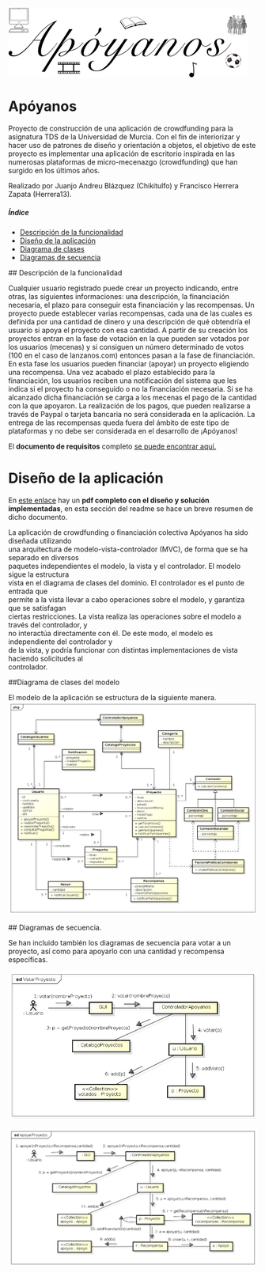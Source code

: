 ![Apóyanos Logo](https://raw.githubusercontent.com/chikitulfo/apoyanos-tds/master/src/main/java/recursos/apoyanos.png)

# Apóyanos

Proyecto de construcción de una aplicación de crowdfunding para la asignatura TDS de la Universidad de Murcia. Con el fin de interiorizar y hacer uso de patrones de diseño y orientación a objetos, el objetivo de este proyecto es implementar una aplicación de escritorio inspirada en las numerosas plataformas de micro-mecenazgo (crowdfunding) que han surgido en los últimos años.

Realizado por Juanjo Andreu Blázquez (Chikitulfo) y Francisco Herrera Zapata (Herrera13).

##### Índice
  - [Descripción de la funcionalidad](#funcionalidad)  
  - [Diseño de la aplicación](#diseno)  
  - [Diagrama de clases](#clases)  
  - [Diagramas de secuencia](#secuencia)  

 

<a name="funcionalidad"/>
## Descripción de la funcionalidad

Cualquier usuario registrado puede crear un proyecto indicando, entre otras, las siguientes informaciones: una
descripción, la financiación necesaria, el plazo para conseguir esta financiación y las recompensas. Un proyecto
puede establecer varias recompensas, cada una de las cuales es definida por una cantidad de dinero y una
descripción de qué obtendría el usuario si apoya el proyecto con esa cantidad. A partir de su creación los
proyectos entran en la fase de votación en la que pueden ser votados por los usuarios (mecenas) y si consiguen
un número determinado de votos (100 en el caso de lanzanos.com) entonces pasan a la fase de financiación. En
esta fase los usuarios pueden financiar (apoyar) un proyecto eligiendo una recompensa. Una vez acabado el plazo
establecido para la financiación, los usuarios reciben una notificación del sistema que les indica si el proyecto ha
conseguido o no la financiación necesaria. Si se ha alcanzado dicha financiación se carga a los mecenas el pago
de la cantidad con la que apoyaron. La realización de los pagos, que pueden realizarse a través de Paypal o
tarjeta bancaria no será considerada en la aplicación. La entrega de las recompensas queda fuera del ámbito de
este tipo de plataformas y no debe ser considerada en el desarrollo de ¡Apóyanos!

El **documento de requisitos** completo [se puede encontrar aquí.](../../raw/master/docs/TDS-Practica-Crowdfunding.pdf) 
<a name="diseno"/>
# Diseño de la aplicación

En [este enlace](../../raw/master/docs/ApoyanosMemoria-AndreuBlazquez-HerreraZapata.pdf)  hay un **pdf completo con el diseño y solución implementadas**, en esta sección del readme se hace un breve resumen de dicho documento.

La aplicación de crowdfunding o financiación colectiva Apóyanos   ha   sido   diseñada   utilizando  
una   arquitectura   de   modelo-vista-controlador (MVC),   de   forma   que   se   ha   separado   en   diversos  
paquetes   independientes   el   modelo,   la   vista   y   el   controlador.   El   modelo   sigue   la   estructura  
vista   en   el diagrama de   clases   del   dominio.   El   controlador   es   el   punto   de   entrada   que  
permite   a   la   vista   llevar   a   cabo   operaciones   sobre   el   modelo,   y   garantiza   que   se   satisfagan  
ciertas   restricciones.   La   vista   realiza   las   operaciones   sobre   el   modelo   a   través   del   controlador,   y  
no   interactúa   directamente   con   él.   De   este   modo,   el   modelo   es   independiente   del   controlador   y  
de   la   vista,   y   podría   funcionar   con   distintas   implementaciones   de   vista   haciendo   solicitudes   al  
controlador.

<a name="clases"/>
##Diagrama de clases del modelo

El modelo de la aplicación se estructura de la siguiente manera.
![Diagrama de clases](https://raw.githubusercontent.com/chikitulfo/apoyanos-tds/master/docs/Diagrama_clases.png)

<a name="secuencia"/>
## Diagramas de secuencia.

Se han incluido también los diagramas de secuencia para votar a un proyecto, así como para apoyarlo con una cantidad y recompensa específicas.

![Diagrama de secuencia de voto a un proyecto](https://raw.githubusercontent.com/chikitulfo/apoyanos-tds/master/docs/VotarProyecto.png)

![Diagrama de secuencia de apoyo a un proyecto](https://raw.githubusercontent.com/chikitulfo/apoyanos-tds/master/docs/ApoyarProyecto.png)

##

